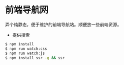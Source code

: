 # 前端导航网

弄个纯静态，便于维护的前端导航站。顺便放一些前端资源。

- 提供搜索


```bash
$ npm install
$ npm run watch:css
$ npm run watch:js
$ npm install ssr -g && ssr
```
